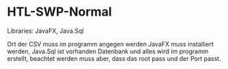 # HTL-SWP-Normal
Libraries:
JavaFX, Java.Sql

Ort der CSV muss im programm angegen werden
JavaFX muss installiert werden, Java.Sql ist vorhanden
Datenbank und alles wird im programm erstellt, beachtet werden muss aber, dass das root pass und der Port passt.

